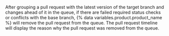 
After grouping a pull request with the latest version of the target branch and changes ahead of it in the queue, if there are failed required status checks or conflicts with the base branch, {% data variables.product.product_name %} will remove the pull request from the queue. The pull request timeline will display the reason why the pull request was removed from the queue.
